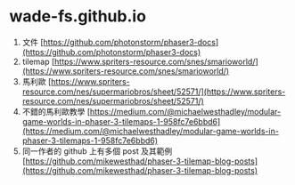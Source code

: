 # wade-fs.github.io #
1. 文件 [https://github.com/photonstorm/phaser3-docs](https://github.com/photonstorm/phaser3-docs)
2. tilemap [https://www.spriters-resource.com/snes/smarioworld/](https://www.spriters-resource.com/snes/smarioworld/)
3. 馬利歐 [https://www.spriters-resource.com/nes/supermariobros/sheet/52571/](https://www.spriters-resource.com/nes/supermariobros/sheet/52571/)
4. 不錯的馬利歐教學 [https://medium.com/@michaelwesthadley/modular-game-worlds-in-phaser-3-tilemaps-1-958fc7e6bbd6](https://medium.com/@michaelwesthadley/modular-game-worlds-in-phaser-3-tilemaps-1-958fc7e6bbd6)
  1. 同一作者的 github 上有多個 post 及其範例 [https://github.com/mikewesthad/phaser-3-tilemap-blog-posts](https://github.com/mikewesthad/phaser-3-tilemap-blog-posts)
